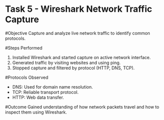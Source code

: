 # Task 5 - Wireshark Network Traffic Capture

#Objective
Capture and analyze live network traffic to identify common protocols.

#Steps Performed
1. Installed Wireshark and started capture on active network interface.
2. Generated traffic by visiting websites and using ping.
3. Stopped capture and filtered by protocol (HTTP, DNS, TCP).

#Protocols Observed
- DNS: Used for domain name resolution.
- TCP: Reliable transport protocol.
- HTTP: Web data transfer.

#Outcome
Gained understanding of how network packets travel and how to inspect them using Wireshark.
